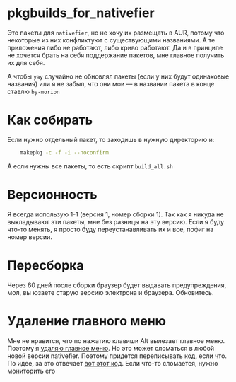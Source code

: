# pkgbuilds_for_nativefier

Это пакеты для `nativefier`, но не хочу их размещать в AUR, потому что некоторые из них конфликтуют с существующими названиями. А те приложения либо не работают, либо криво работают. Да и в принципе не хочется брать на себя поддержание пакетов, мне главное получить их для себя.

А чтобы `yay` случайно не обновлял пакеты (если у них будут одинаковые названия) или я не забыл, что они мои — в названии пакета в конце ставлю `by-morion`

# Как собирать
Если нужно отдельный пакет, то заходишь в нужную директорию и:
```sh
    makepkg -c -f -i --noconfirm
```

А если нужны все пакеты, то есть скрипт `build_all.sh`

# Версионность
Я всегда использую 1-1 (версия 1, номер сборки 1).
Так как я никуда не выкладывают эти пакеты, мне без разницы на эту версию. Если я буду что-то менять, я просто буду переустанавливать их и все, пофиг на номер версии.

# Пересборка
Через 60 дней после сборки браузер будет выдавать предупреждения, мол, вы юзаете старую версию электрона и браузера. Обновитесь.


# Удаление главного меню
Мне не нравится, что по нажатию клавиши Alt вылезает главное меню. Поэтому я [удаляю главное меню](https://github.com/nativefier/nativefier/pull/58). Но это может сломаться в любой новой версии nativefier. Поэтому придется переписывать код, если что. По идее, за это отвечает [вот этот код](https://github.com/nativefier/nativefier/blob/master/app/src/components/mainWindow.ts). Если что-то сломается, нужно мониторить его